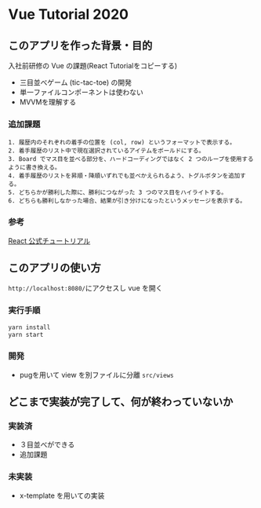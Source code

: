 # Vue Tutorial 2020

## このアプリを作った背景・目的
入社前研修の Vue の課題(React Tutorialをコピーする)
- 三目並べゲーム (tic-tac-toe) の開発
- 単一ファイルコンポーネントは使わない
- MVVMを理解する

### 追加課題
```
1. 履歴内のそれぞれの着手の位置を (col, row) というフォーマットで表示する。
2. 着手履歴のリスト中で現在選択されているアイテムをボールドにする。
3. Board でマス目を並べる部分を、ハードコーディングではなく 2 つのループを使用するように書き換える。
4. 着手履歴のリストを昇順・降順いずれでも並べかえられるよう、トグルボタンを追加する。
5. どちらかが勝利した際に、勝利につながった 3 つのマス目をハイライトする。
6. どちらも勝利しなかった場合、結果が引き分けになったというメッセージを表示する。
```

### 参考
[React 公式チュートリアル](https://ja.reactjs.org/tutorial/tutorial.html#setup-option-2-local-development-environment)

## このアプリの使い方
`http://localhost:8080/`にアクセスし vue を開く

### 実行手順
```sh
yarn install
yarn start
```

### 開発
- pugを用いて view を別ファイルに分離 `src/views`

## どこまで実装が完了して、何が終わっていないか

### 実装済
- ３目並べができる
- 追加課題

### 未実装
- x-template を用いての実装